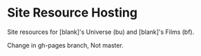Site Resource Hosting
=================
Site resources for [blank]'s Universe (bu) and [blank]'s Films (bf).

Change in gh-pages branch, Not master.
